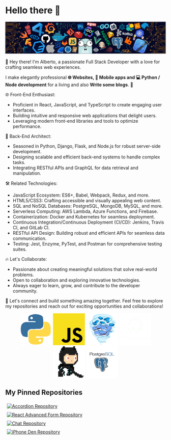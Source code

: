 # Hello there 👋

![](https://github.com/siddharthdeo99/siddharthdeo99/blob/master/siddharthdeo99/siddharthdeo99/icons/header_.png)

👋 Hey there! I'm Alberto, a passionate Full Stack Developer with a love for crafting seamless web experiences.

I make elegantly professional **🌐 Websites, 📱 Mobile apps and 💻 Python / Node development** for a living and also **Write some blogs**. 🌈  

🌐 Front-End Enthusiast:
- Proficient in React, JavaScript, and TypeScript to create engaging user interfaces.
- Building intuitive and responsive web applications that delight users.
- Leveraging modern front-end libraries and tools to optimize performance.

💼 Back-End Architect:
- Seasoned in Python, Django, Flask, and Node.js for robust server-side development.
- Designing scalable and efficient back-end systems to handle complex tasks.
- Integrating RESTful APIs and GraphQL for data retrieval and manipulation.

🛠️ Related Technologies:
- JavaScript Ecosystem: ES6+, Babel, Webpack, Redux, and more.
- HTML5/CSS3: Crafting accessible and visually appealing web content.
- SQL and NoSQL Databases: PostgreSQL, MongoDB, MySQL, and more.
- Serverless Computing: AWS Lambda, Azure Functions, and Firebase.
- Containerization: Docker and Kubernetes for seamless deployment.
- Continuous Integration/Continuous Deployment (CI/CD): Jenkins, Travis CI, and GitLab CI.
- RESTful API Design: Building robust and efficient APIs for seamless data communication.
- Testing: Jest, Enzyme, PyTest, and Postman for comprehensive testing suites.

🔥 Let's Collaborate:
- Passionate about creating meaningful solutions that solve real-world problems.
- Open to collaboration and exploring innovative technologies.
- Always eager to learn, grow, and contribute to the developer community.

🌟 Let's connect and build something amazing together. Feel free to explore my repositories and reach out for exciting opportunities and collaborations!


<p align="center">
<img src="https://github.com/siddharthdeo99/siddharthdeo99/blob/master/siddharthdeo99/siddharthdeo99/icons/giphy.gif" height="100" width="100"/>
<img src="https://github.com/siddharthdeo99/siddharthdeo99/blob/master/siddharthdeo99/siddharthdeo99/icons/js.png" height="100" width="100"/>
<img src="https://github.com/siddharthdeo99/siddharthdeo99/blob/master/siddharthdeo99/siddharthdeo99/icons/docker.gif" height="100" width="100"/>
<img src="https://github.com/siddharthdeo99/siddharthdeo99/blob/master/siddharthdeo99/siddharthdeo99/icons/do.gif" height="100" width="100"/>
<img src="https://github.com/siddharthdeo99/siddharthdeo99/blob/master/siddharthdeo99/siddharthdeo99/icons/github.gif" height="100" width="100"/>
<img src="https://github.com/siddharthdeo99/siddharthdeo99/blob/master/siddharthdeo99/siddharthdeo99/icons/postgresql.gif" height="100" width="100"/>
</p>


## My Pinned Repositories

<div style="display: flex; flex-wrap: wrap; justify-content: space-around;">

<div style="flex: 1 1 350px; max-width: 700px; margin: 5px;">
  <a href="https://github.com/MMnemonic/accordion">
    <img src="https://github-readme-stats.vercel.app/api/pin/?username=MMnemonic&repo=accordion&bg_color=00000000" alt="Accordion Repository">
  </a>
</div>

<div style="flex: 1 1 350px; max-width: 700px; margin: 5px;">
  <a href="https://github.com/MMnemonic/react-advanced-form">
    <img src="https://github-readme-stats.vercel.app/api/pin/?username=MMnemonic&repo=react-advanced-form&bg_color=00000000" alt="React Advanced Form Repository">
  </a>
</div>

<div style="flex: 1 1 350px; max-width: 700px; margin: 5px;">
  <a href="https://github.com/MMnemonic/chat">
    <img src="https://github-readme-stats.vercel.app/api/pin/?username=MMnemonic&repo=chat&bg_color=00000000" alt="Chat Repository">
  </a>
</div>

<div style="flex: 1 1 350px; max-width: 700px; margin: 5px;">
  <a href="https://github.com/MMnemonic/iphone_den">
    <img src="https://github-readme-stats.vercel.app/api/pin/?username=MMnemonic&repo=iphone_den&bg_color=00000000" alt="iPhone Den Repository">
  </a>
</div>

</div>

